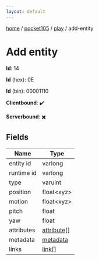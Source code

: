 ```yaml
---
layout: default
---
```


[home](/)  /  [pocket105](/protocol/pocket105)  /  [play](/protocol/pocket105/play)  /  add-entity

# Add entity

**Id**: 14

**Id** (hex): 0E

**Id** (bin): 00001110

**Clientbound**: ✔️

**Serverbound**: ✖️

## Fields

Name | Type
---|---
entity id | varlong
runtime id | varlong
type | varuint
position | float&lt;xyz&gt;
motion | float&lt;xyz&gt;
pitch | float
yaw | float
attributes | [attribute](/protocol/pocket105/types/attribute)[]
metadata | [metadata](/protocol/pocket105/metadata)
links | [link](/protocol/pocket105/types/link)[]
